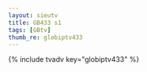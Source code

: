 ```yaml
--- 
layout: sieutv
title: GB433 s1
tags: [GBtv]
thumb_re: globiptv433
---
```

{% include tvadv key="globiptv433" %} 
